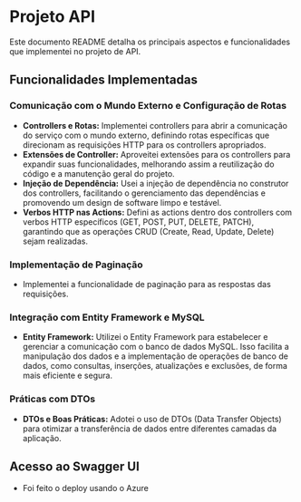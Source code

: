 # Projeto API

Este documento README detalha os principais aspectos e funcionalidades que implementei no projeto de API.

## Funcionalidades Implementadas

### Comunicação com o Mundo Externo e Configuração de Rotas

- **Controllers e Rotas:** Implementei controllers para abrir a comunicação do serviço com o mundo externo, definindo rotas específicas que direcionam as requisições HTTP para os controllers apropriados. 
- **Extensões de Controller:** Aproveitei extensões para os controllers para expandir suas funcionalidades, melhorando assim a reutilização do código e a manutenção geral do projeto.
- **Injeção de Dependência:** Usei a injeção de dependência no construtor dos controllers, facilitando o gerenciamento das dependências e promovendo um design de software limpo e testável.
- **Verbos HTTP nas Actions:** Defini as actions dentro dos controllers com verbos HTTP específicos (GET, POST, PUT, DELETE, PATCH), garantindo que as operações CRUD (Create, Read, Update, Delete) sejam realizadas.

### Implementação de Paginação

- Implementei a funcionalidade de paginação para as respostas das requisições. 

### Integração com Entity Framework e MySQL

- **Entity Framework:** Utilizei o Entity Framework para estabelecer e gerenciar a comunicação com o banco de dados MySQL. Isso facilita a manipulação dos dados e a implementação de operações de banco de dados, como consultas, inserções, atualizações e exclusões, de forma mais eficiente e segura.

### Práticas com DTOs

- **DTOs e Boas Práticas:** Adotei o uso de DTOs (Data Transfer Objects) para otimizar a transferência de dados entre diferentes camadas da aplicação.

## Acesso ao Swagger UI

- Foi feito o deploy usando o Azure
